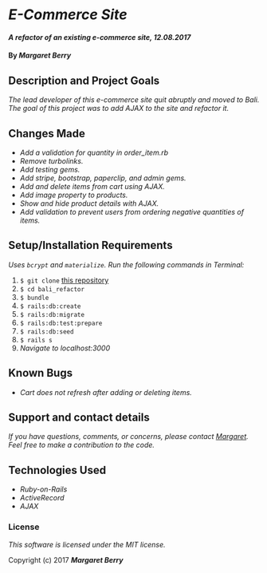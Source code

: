 # _E-Commerce Site_

#### _A refactor of an existing e-commerce site, 12.08.2017_

#### By _**Margaret Berry**_

## Description and Project Goals
_The lead developer of this e-commerce site quit abruptly and moved to Bali. The goal of this project was to add AJAX to the site and refactor it._

## Changes Made
* _Add a validation for quantity in order_item.rb_
* _Remove turbolinks._
* _Add testing gems._
* _Add stripe, bootstrap, paperclip, and admin gems._
* _Add and delete items from cart using AJAX._
* _Add image property to products._
* _Show and hide product details with AJAX._
* _Add validation to prevent users from ordering negative quantities of items._

## Setup/Installation Requirements
_Uses `bcrypt` and `materialize`._
_Run the following commands in Terminal:_

1. `$ git clone` [this repository](https://github.com/codemargaret/bali_refactor.git)
2. `$ cd bali_refactor`
3. `$ bundle`
4. `$ rails:db:create`
5. `$ rails:db:migrate`
6. `$ rails:db:test:prepare`
7. `$ rails:db:seed`
8. `$ rails s`
9. _Navigate to localhost:3000_

## Known Bugs
* _Cart does not refresh after adding or deleting items._

## Support and contact details
_If you have questions, comments, or concerns, please contact [Margaret](codeberry1@gmail.com).  Feel free to make a contribution to the code._

## Technologies Used
* _Ruby-on-Rails_
* _ActiveRecord_
* _AJAX_

### License
*This software is licensed under the MIT license.*

Copyright (c) 2017 **_Margaret Berry_**
